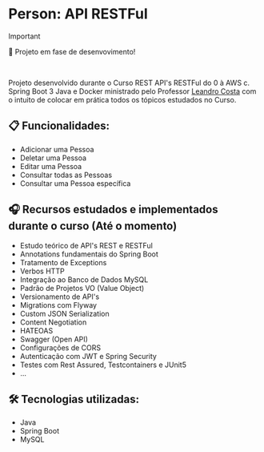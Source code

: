 # Person: API RESTFul

> [!IMPORTANT]
> 🔧 Projeto em fase de desenvovimento!
<br>

Projeto desenvolvido durante o Curso REST API's RESTFul do 0 à AWS c. Spring Boot 3 Java e Docker ministrado pelo Professor [Leandro Costa](https://www.udemy.com/user/leandro-da-costa-goncalves/) com o 
intuito de colocar em prática todos os tópicos estudados no Curso.

## 📋 Funcionalidades:

- Adicionar uma Pessoa
- Deletar uma Pessoa
- Editar uma Pessoa
- Consultar todas as Pessoas
- Consultar uma Pessoa específica

## 🎧 Recursos estudados e implementados durante o curso (Até o momento)
- Estudo teórico de API's REST e RESTFul
- Annotations fundamentais do Spring Boot
- Tratamento de Exceptions
- Verbos HTTP
- Integração ao Banco de Dados MySQL
- Padrão de Projetos VO (Value Object)
- Versionamento de API's
- Migrations com Flyway
- Custom JSON Serialization
- Content Negotiation
- HATEOAS
- Swagger (Open API)
- Configurações de CORS
- Autenticação com JWT e Spring Security
- Testes com Rest Assured, Testcontainers e JUnit5
- ...

## 🛠️ Tecnologias utilizadas:

* Java
* Spring Boot
* MySQL
